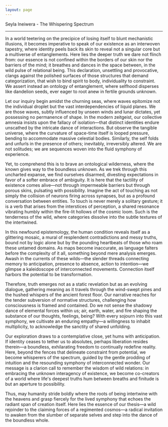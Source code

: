 ```yaml
---
layout: page
---
```

Seyla Ineiwera - The Whispering Spectrum

---

In a world teetering on the precipice of losing itself to blunt mechanistic illusions, it becomes imperative to speak of our existence as an interwoven tapestry, where identity peels back its skin to reveal not a singular core but a multiverse of entanglements. Here lies the deeper truth we dare not flinch from: our essence is not confined within the borders of our skin nor the barriers of the mind; it breathes and dances in the space between, in the wild pulse of relational being. This declaration, unsettling and provocative, clangs against the polished surfaces of those structures that demand categorization, that wish to bind spirit to body, individuality to constraint. We assert instead an ontology of entanglement, where selfhood disperses like dandelion seeds, ever eager to root anew in fertile grounds unknown.

Let our inquiry begin amidst the churning seas, where waves epitomize not the individual droplet but the vast interdependencies of liquid planes. We are those waves, subtly influenced by unseen winds and lunar dictates, yet possessing no permanence of shape. In the modern zeitgeist, our collective amnesia insists upon the fallacy of isolation—that distinct identities endure unscathed by the intricate dance of interactions. But observe the tangible universe, where the curvature of space-time itself is looped pressure, bending to accommodate massive celestial bodies. Similarly, the self folds and unfurls in the presence of others; inevitably, irreversibly altered. We are not solitudes; we are sequences woven into the fluid symphony of experience.

Yet, to comprehend this is to brave an ontological wilderness, where the known gives way to the boundless unknown. As we trek through this uncharted expanse, we find ourselves disarmed, divesting expectations in favor of a softer embrace of ambiguity. It is here that the tactility of existence comes alive—not through impermeable barriers but through porous skins, pulsating with possibility. Imagine the act of touching as not simply the collision of neurons firing across synapses, but as a profound conversation between entities. To touch is never merely a solitary gesture; it is a verb that arises from the interstices of perception, a shared resonance vibrating humbly within the fire-lit hollows of the cosmic loom. Such is the tenderness of the wild, where categories dissolve into the subtle textures of the intertwined.

In this newfound epistemology, the human condition reveals itself as a glittering mosaic, a mural of resplendent contradictions and messy truths, bound not by logic alone but by the pounding heartbeats of those who roam these untamed domains. As maps become inaccurate, as language falters before the complexity of it all, something beyond mere analysis emerges. Awash in the currents of these wilds—the slender threads connecting memory to anticipation, presence to absence, action to intention—we glimpse a kaleidoscope of interconnected movements. Connection itself harbors the potential to be transformation.

Therefore, truth emerges not as a static revelation but as an evolving dialogue, gathering meaning as it travels through the wind-swept pines and the hushed whispers of the ancient forest floor. Our narrative reaches for the tender subversion of normative structures, challenging how consciousness is framed and contained. Do we not sense the shadowy dance of elemental forces within us; air, earth, water, and fire shaping the substance of our thoughts, feelings, being? With every sojourn into this vast symphony, we cultivate an enduring empathy—a willingness to inhabit multiplicity, to acknowledge the sanctity of shared unfolding.

Our exploration draws to a contemplative close, yet hums with anticipation. If identity ceases to tether us to absolutes, perhaps liberation resides therein—a boundless, exhilarating freedom to continually redefine reality. Here, beyond the fences that delineate constraint from potential, we become whisperers of the spectrum, guided by the gentle prodding of intuition and the resounding symphony of interconnected wonder. Our message is a clarion call to remember the wisdom of wild relations: in embracing the unknown interagency of existence, we become co-creators of a world where life's deepest truths hum between breaths and finitude is but an aperture to possibility.

Thus, may humanity stride boldly where the roots of being intertwine with the heavens and grasp fiercely for the lived symphony that echoes the radiant span of creation itself. Here lies the essence of our thesis—a wild rejoinder to the claiming forces of a regimented cosmos—a radical invitation to awaken from the slumber of separate selves and step into the dance of the boundless whole.